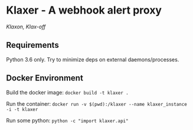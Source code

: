 # Klaxer - A webhook alert proxy

*Klaxon, Klax-off*

## Requirements

Python 3.6 only. Try to minimize deps on external daemons/processes.

## Docker Environment

Build the docker image:
`docker build -t klaxer .`

Run the container:
`docker run -v $(pwd):/klaxer --name klaxer_instance -i -t klaxer`

Run some python:
`python -c "import klaxer.api"`
